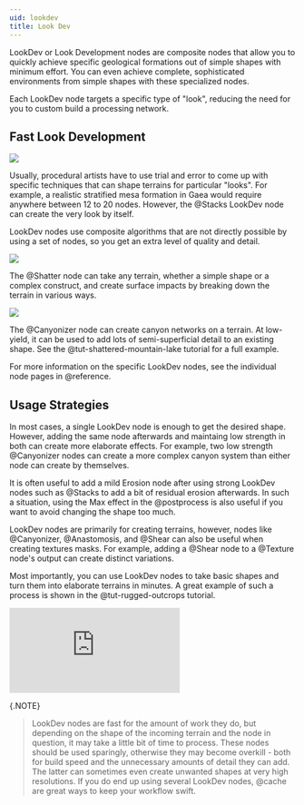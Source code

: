 ```yaml
---
uid: lookdev
title: Look Dev
---
```


LookDev or Look Development nodes are composite nodes that allow you to quickly achieve specific geological formations out of simple shapes with minimum effort. You can even achieve complete, sophisticated environments from simple shapes with these specialized nodes. 

Each LookDev node targets a specific type of "look", reducing the need for you to custom build a processing network.

## Fast Look Development

![](/images/lookdev/stacks.webp)

Usually, procedural artists have to use trial and error to come up with specific techniques that can shape terrains for particular "looks". For example, a realistic stratified mesa formation in Gaea would require anywhere between 12 to 20 nodes. However, the @Stacks LookDev node can create the very look by itself.

LookDev nodes use composite algorithms that are not directly possible by using a set of nodes, so you get an extra level of quality and detail.

![](/images/lookdev/shatter.webp)

The @Shatter node can take any terrain, whether a simple shape or a complex construct, and create surface impacts by breaking down the terrain in various ways.

![](/images/lookdev/canyonizer.webp)

The @Canyonizer node can create canyon networks on a terrain. At low-yield, it can be used to add lots of semi-superficial detail to an existing shape. See the @tut-shattered-mountain-lake tutorial for a full example.

For more information on the specific LookDev nodes, see the individual node pages in @reference.

## Usage Strategies

In most cases, a single LookDev node is enough to get the desired shape. However, adding the same node afterwards and maintaing low strength in both can create more elaborate effects. For example, two low strength @Canyonizer nodes can create a more complex canyon system than either node can create by themselves.

It is often useful to add a mild Erosion node after using strong LookDev nodes such as @Stacks to add a bit of residual erosion afterwards. In such a situation, using the Max effect in the @postprocess is also useful if you want to avoid changing the shape too much.

LookDev nodes are primarily for creating terrains, however, nodes like @Canyonizer, @Anastomosis, and @Shear can also be useful when creating textures masks. For example, adding a @Shear node to a @Texture node's output can create distinct variations.

Most importantly, you can use LookDev nodes to take basic shapes and turn them into elaborate terrains in minutes. A great example of such a process is shown in the @tut-rugged-outcrops tutorial.

<div class="embed-responsive embed-responsive-16by9">
<iframe class="embed-responsive-item" src="https://www.youtube-nocookie.com/embed/c8g4AYPm2XA" frameborder="0" allow="accelerometer; autoplay; encrypted-media; gyroscope; picture-in-picture" allowfullscreen></iframe>
</div>

{.NOTE}
> LookDev nodes are fast for the amount of work they do, but depending on the shape of the incoming terrain and the node in question, it may take a little bit of time to process. These nodes should be used sparingly, otherwise they may become overkill - both for build speed and the unnecessary amounts of detail they can add. The latter can sometimes even create unwanted shapes at very high resolutions.
> If you do end up using several LookDev nodes, @cache are great ways to keep your workflow swift.